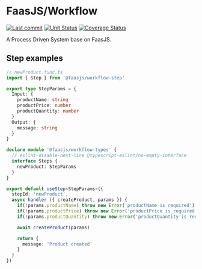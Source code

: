 # FaasJS/Workflow

[![Last commit](https://img.shields.io/github/last-commit/faasjs/workflow)](https://github.com/faasjs/workflow)
[![Unit Status](https://github.com/faasjs/workflow/actions/workflows/unit-test.yml/badge.svg)](https://github.com/faasjs/workflow/actions/workflows/unit-test.yml)
[![Coverage Status](https://img.shields.io/codecov/c/github/faasjs/workflow.svg)](https://app.codecov.io/gh/faasjs/workflow)

A Process Driven System base on FaasJS.

## Step examples

```ts
// newProduct.func.ts
import { Step } from '@faasjs/workflow-step'

export type StepParams = {
  Input: {
    productName: string
    productPrice: number
    productQuantity: number
  }
  Output: {
    message: string
  }
}

declare module '@faasjs/workflow-types' {
  // eslint-disable-next-line @typescript-eslint/no-empty-interface
  interface Steps {
    newProduct: StepParams
  }
}

export default useStep<StepParams>({
  stepId: 'newProduct',
  async handler ({ createProduct, params }) {
    if(!params.productName) throw new Error('productName is required')
    if(!params.productPrice) throw new Error('productPrice is required')
    if(!params.productQuantity) throw new Error('productQuantity is required')

    await createProduct(params)

    return {
      message: 'Product created'
    }
  }
})
```
